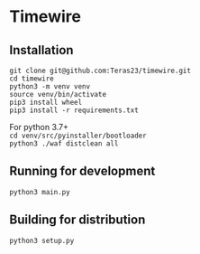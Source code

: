# Timewire

## Installation

`git clone git@github.com:Teras23/timewire.git`  
`cd timewire`  
`python3 -m venv venv`  
`source venv/bin/activate`  
`pip3 install wheel`  
`pip3 install -r requirements.txt`  

For python 3.7+  
`cd venv/src/pyinstaller/bootloader`  
`python3 ./waf distclean all`  

## Running for development
`python3 main.py`

## Building for distribution

`python3 setup.py`
